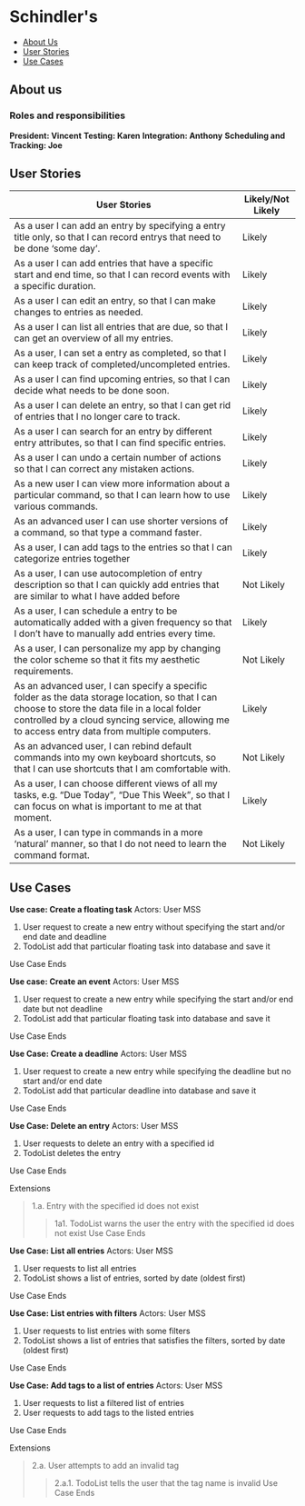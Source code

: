 Schindler's
==============================
- [About Us](about-us)
- [User Stories](user-stories)
- [Use Cases](use-cases)

## About us

### Roles and responsibilities
**President: Vincent**
**Testing: Karen**
**Integration: Anthony**
**Scheduling and Tracking: Joe**


## User Stories
| User Stories | Likely/Not Likely |
| ------ | ----------- |
|As a user I can add an entry by specifying a entry title only, so that I can record entrys that need to be done ‘some day’.|Likely
|As a user I can add entries that have a specific start and end time, so that I can record events with a specific duration.|Likely|
|As a user I can edit an entry, so that I can make changes to entries as needed.|Likely|
|As a user I can list all entries that are due, so that I can get an overview of all my entries.|Likely|
|As a user, I can set a entry as completed, so that I can keep track of completed/uncompleted entries.|Likely|
|As a user I can find upcoming entries, so that I can decide what needs to be done soon.|Likely|
|As a user I can delete an entry, so that I can get rid of entries that I no longer care to track.|Likely|
|As a user I can search for an entry by different entry attributes, so that I can find specific entries.|Likely|
|As a user I can undo a certain number of actions so that I can correct any mistaken actions.|Likely|
|As a new user I can view more information about a particular command, so that I can learn how to use various commands.|Likely|
|As an advanced user I can use shorter versions of a command, so that type a command faster.|Likely|
|As a user, I can add tags to the entries so that I can categorize entries together|Likely|
|As a user, I can use autocompletion of entry description so that I can quickly add entries that are similar to what I have added before|Not Likely|
|As a user, I can schedule a entry to be automatically added with a given frequency so that I don’t have to manually add entries every time.|Likely|
|As a user, I can personalize my app by changing the color scheme so that it fits my aesthetic requirements.|Not Likely|
|As an advanced user, I can specify a specific folder as the data storage location, so that I can choose to store the data file in a local folder controlled by a cloud syncing service, allowing me to access entry data from multiple computers.|Likely|
|As an advanced user, I can rebind default commands into my own keyboard shortcuts, so that I can use shortcuts that I am comfortable with.|Not Likely|
|As a user, I can choose different views of all my tasks, e.g. “Due Today”, “Due This Week”, so that I can focus on what is important to me at that moment.|Likely|
|As a user, I can type in commands in a more ‘natural’ manner, so that I do not need to learn the command format.|Not Likely|

## Use Cases

**Use case: Create a floating task**
Actors: User
MSS
1. User request to create a new entry without specifying the start and/or end date and deadline
2. TodoList add that particular floating task into database and save it

  Use Case Ends

**Use case: Create an event**
Actors: User
MSS
1. User request to create a new entry while specifying the start and/or end date but not deadline
2. TodoList add that particular floating task into database and save it

  Use Case Ends

**Use Case: Create a deadline**
Actors: User
MSS
1. User request to create a new entry while specifying the deadline but no start and/or end date
2. TodoList add that particular deadline into database and save it

  Use Case Ends

**Use Case: Delete an entry**
Actors: User
MSS
1. User requests to delete an entry with a specified id
2. TodoList deletes the entry

  Use Case Ends

Extensions

>1.a. Entry with the specified id does not exist
>>1a1. TodoList warns the user the entry with the specified id does not exist
>>  Use Case Ends

**Use Case: List all entries**
Actors: User
MSS
1. User requests to list all entries
2. TodoList shows a list of entries, sorted by date (oldest first)

  Use Case Ends

**Use Case: List entries with filters**
Actors: User
MSS
1. User requests to list entries with some filters
2. TodoList shows a list of entries that satisfies the filters, sorted by date (oldest first)

  Use Case Ends

**Use Case: Add tags to a list of entries**
Actors: User
MSS
1. User requests to list a filtered list of entries
2. User requests to add tags to the listed entries

  Use Case Ends


Extensions

>2.a. User attempts to add an invalid tag
>>2.a.1. TodoList tells the user that the tag name is invalid
  Use Case Ends

